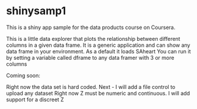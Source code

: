 shinysamp1
==========

This is a shiny app sample for the data products course on Coursera.

This is a little data explorer that plots the relationship between different columns in a given data frame.
It is a generic application and can show any data frame in your environment. As a default it loads SAheart
You can run it by setting a variable called dframe to any data framer with 3 or more columns

Coming soon:

Right now the data set is hard coded. Next - I will add a file control to upload any dataset
Right now Z must be numeric and continuous. I will add support for a discreet Z

